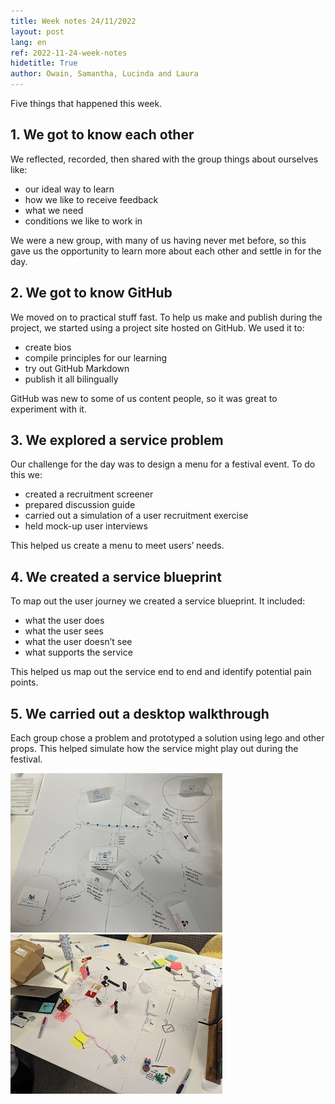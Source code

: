 ```yaml
---
title: Week notes 24/11/2022
layout: post
lang: en
ref: 2022-11-24-week-notes
hidetitle: True
author: Owain, Samantha, Lucinda and Laura
---
```

Five things that happened this week.

## 1. We got to know each other

We reflected, recorded, then shared with the group things about ourselves like: 
*	our ideal way to learn
*	how we like to receive feedback
*	what we need
*	conditions we like to work in

We were a new group, with many of us having never met before, so this gave us the opportunity to learn more about each other and settle in for the day.  

## 2. We got to know GitHub 

We moved on to practical stuff fast. To help us make and publish during the project, we started using a project site hosted on GitHub. We used it to:
* create bios
*	compile principles for our learning
*	try out GitHub Markdown
*	publish it all bilingually

GitHub was new to some of us content people, so it was great to experiment with it.

## 3. We explored a service problem

Our challenge for the day was to design a menu for a festival event. To do this we:
*	created a recruitment screener
*	prepared discussion guide
*	carried out a simulation of a user recruitment exercise
*	held mock-up user interviews

This helped us create a menu to meet users’ needs.

## 4. We created a service blueprint

To map out the user journey we created a service blueprint. It included:
*	what the user does
*	what the user sees
*	what the user doesn’t see
*	what supports the service

This helped us map out the service end to end and identify potential pain points. 

## 5. We carried out a desktop walkthrough

Each group chose a problem and prototyped a solution using lego and other props. This helped simulate how the service might play out during the festival.

![alt text](https://github.com/nrw-lab/nrw-lab.github.io/blob/93e48c6ac79d242459d1a7f927948b6dec8d6777/images/desktop%20walkthrough%20one.png?raw=true) ![alt text](https://github.com/nrw-lab/nrw-lab.github.io/blob/93e48c6ac79d242459d1a7f927948b6dec8d6777/images/desktop%20walkthrough%20two.jpg?raw=true)
